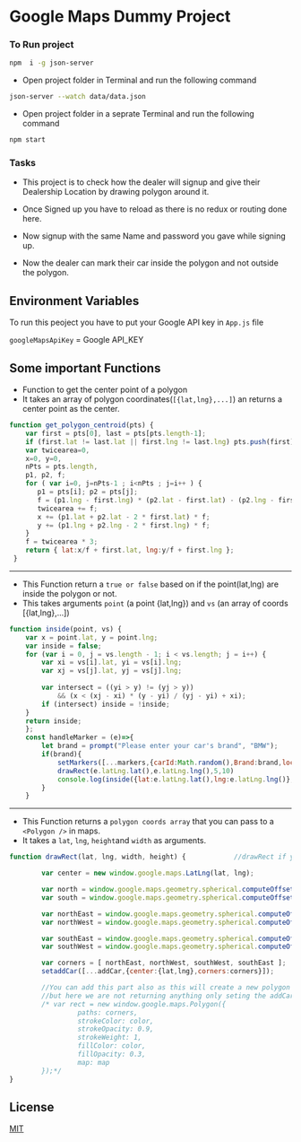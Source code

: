 # Google Maps Dummy Project

### To Run project

```bash
npm  i -g json-server
```

- Open project folder in Terminal and run the following command
```bash
json-server --watch data/data.json
```
- Open project folder in a seprate Terminal and run the following command
```bash
npm start
```

### Tasks

- This project is to check how the dealer will signup and give their Dealership Location by drawing polygon around it.
- Once Signed up you have to reload as there is no redux or routing done here.
- Now signup with the same Name and password you gave while signing up.

- Now the dealer can mark their car inside the polygon and not outside the polygon.

## Environment Variables

To run this peoject you have to put your Google API key in ```App.js``` file


`googleMapsApiKey` = Google API_KEY





## Some important Functions
- Function to get the center point of a polygon
- It takes an array of polygon coordinates(```[{lat,lng},...]```) an returns a center point as the center. 
```js 
function get_polygon_centroid(pts) {
    var first = pts[0], last = pts[pts.length-1];
    if (first.lat != last.lat || first.lng != last.lng) pts.push(first);
    var twicearea=0,
    x=0, y=0,
    nPts = pts.length,
    p1, p2, f;
    for ( var i=0, j=nPts-1 ; i<nPts ; j=i++ ) {
       p1 = pts[i]; p2 = pts[j];
       f = (p1.lng - first.lng) * (p2.lat - first.lat) - (p2.lng - first.lng) * (p1.lat - first.lat);
       twicearea += f;
       x += (p1.lat + p2.lat - 2 * first.lat) * f;
       y += (p1.lng + p2.lng - 2 * first.lng) * f;
    }
    f = twicearea * 3;
    return { lat:x/f + first.lat, lng:y/f + first.lng };
 }
```
---

- This Function return a ```true or false``` based on if the point(lat,lng) are inside the polygon or not.
- This takes arguments `point` (a point {lat,lng}) and `vs` (an array of coords [{lat,lng},...])
```js
function inside(point, vs) {            
    var x = point.lat, y = point.lng;
    var inside = false;
    for (var i = 0, j = vs.length - 1; i < vs.length; j = i++) {
        var xi = vs[i].lat, yi = vs[i].lng;
        var xj = vs[j].lat, yj = vs[j].lng;
        
        var intersect = ((yi > y) != (yj > y))
            && (x < (xj - xi) * (y - yi) / (yj - yi) + xi);
        if (intersect) inside = !inside;
    }
    return inside;
    };
    const handleMarker = (e)=>{        
        let brand = prompt("Please enter your car's brand", "BMW");
        if(brand){
            setMarkers([...markers,{carId:Math.random(),Brand:brand,location:{lat:e.latLng.lat(),lng:e.latLng.lng()}}])
            drawRect(e.latLng.lat(),e.latLng.lng(),5,10)
            console.log(inside({lat:e.latLng.lat(),lng:e.latLng.lng()},polygonCords));
        }
    }
```
---

- This Function returns a `polygon coords array` that you can pass to a `<Polygon />` in maps.
- It takes a `lat`, `lng`, `height`and `width` as arguments.
```js
function drawRect(lat, lng, width, height) {            //drawRect if you want to make a polygon based on width and height taking a point(coordinate) as center

        var center = new window.google.maps.LatLng(lat, lng);

        var north = window.google.maps.geometry.spherical.computeOffset(center, height / 2, NORTH); 
        var south = window.google.maps.geometry.spherical.computeOffset(center, height / 2, SOUTH); 

        var northEast = window.google.maps.geometry.spherical.computeOffset(north, width / 2, EAST); 
        var northWest = window.google.maps.geometry.spherical.computeOffset(north, width / 2, WEST); 

        var southEast = window.google.maps.geometry.spherical.computeOffset(south, width / 2, EAST); 
        var southWest = window.google.maps.geometry.spherical.computeOffset(south, width / 2, WEST); 

        var corners = [ northEast, northWest, southWest, southEast ];
        setaddCar([...addCar,{center:{lat,lng},corners:corners}]);

        //You can add this part also as this will create a new polygon for you that you can use somewhere in google maps
        //but here we are not returning anything only seting the addCar state above based on array of cords 
        /* var rect = new window.google.maps.Polygon({
                 paths: corners,
                 strokeColor: color,
                 strokeOpacity: 0.9,
                 strokeWeight: 1,
                 fillColor: color,
                 fillOpacity: 0.3,
                 map: map
        });*/
}
``` 

## License

[MIT](https://choosealicense.com/licenses/mit/)

